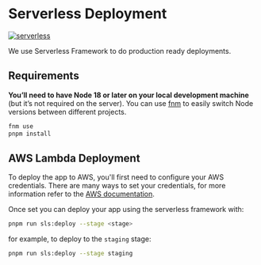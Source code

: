 # Serverless Deployment

[![serverless](http://public.serverless.com/badges/v3.svg)](http://www.serverless.com)

We use Serverless Framework to do production ready deployments.

## Requirements

**You’ll need to have Node 18 or later on your local development machine** (but it’s not required on the server). You can use [fnm](https://github.com/Schniz/fnm) to easily switch Node versions between different projects.

```sh
fnm use
pnpm install
```

## AWS Lambda Deployment

To deploy the app to AWS, you'll first need to configure your AWS credentials. There are many ways
to set your credentials, for more information refer to the [AWS documentation](https://docs.aws.amazon.com/cli/latest/userguide/cli-configure-quickstart.html).

Once set you can deploy your app using the serverless framework with:

```sh
pnpm run sls:deploy --stage <stage>
```

for example, to deploy to the `staging` stage:

```sh
pnpm run sls:deploy --stage staging
```
